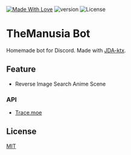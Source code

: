 [![Made With Love](https://img.shields.io/badge/Made%20With-Love-orange.svg)](https://github.com/chetanraj/awesome-github-badges) 
![version](https://img.shields.io/badge/version-1.1.0.0-blue)
![License](https://img.shields.io/github/license/TheManusia/themanusia-bot.svg)

# TheManusia Bot

Homemade bot for Discord. Made with [JDA-ktx](https://github.com/MinnDevelopment/jda-ktx).

## Feature

- Reverse Image Search Anime Scene

### API

- [Trace.moe](https://trace.moe/)

## License

[MIT](https://github.com/TheManusia/brot/blob/master/LICENSE)
